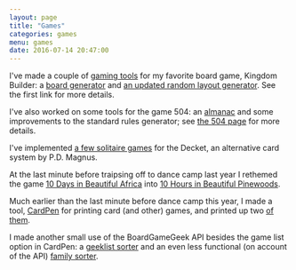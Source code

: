 ```yaml
---
layout: page
title: "Games"
categories: games
menu: games
date: 2016-07-14 20:47:00
---
```

I've made a couple of [gaming tools](/games/kb/) for my favorite board game, Kingdom Builder: a [board generator](/games/kb/board-builder.html) and [an updated random layout generator](/games/kb/randomizer.html).  See the first link for more details.

I've also worked on some tools for the game 504: an [almanac](/games/504/almanac/) and some improvements to the standard rules generator; see [the 504 page](/games/504/) for more details.

I've implemented [a few solitaire games](/games/decktet/) for the Decket, an alternative card system by P.D. Magnus.

At the last minute before traipsing off to dance camp last year I rethemed the game [10 Days in Beautiful Africa](https://boardgamegeek.com/boardgame/7865/10-days-africa) into [10 Hours in Beautiful Pinewoods](/games/10hours/).

Much earlier than the last minute before dance camp this year, I made a tool, [CardPen](http://cardpen.mcdemarco.net/) for printing card (and other) games, and printed up two [of them](http://cardpen.mcdemarco.net/doc/examples.html).

I made another small use of the BoardGameGeek API besides the game list option in CardPen:  a [geeklist sorter](/games/bgg/) and an even less functional (on account of the API) [family sorter](/games/bgg/family.html).

